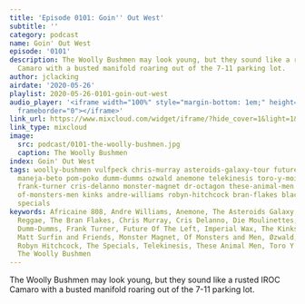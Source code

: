 ```yaml
---
title: 'Episode 0101: Goin'' Out West'
subtitle: ''
category: podcast
name: Goin' Out West
episode: '0101'
description: The Woolly Bushmen may look young, but they sound like a rusted IROC
  Camaro with a busted manifold roaring out of the 7-11 parking lot.
author: jclacking
airdate: '2020-05-26'
playlist: 2020-05-26-0101-goin-out-west
audio_player: '<iframe width="100%" style="margin-bottom: 1em;" height="120" src="https://www.mixcloud.com/widget/iframe/?feed=widget%2Fiframe%2F%3Fhide_cover%3D1%26light%3D1%26hide_artwork%3D1%26feed%3D%252Fthe-lacking-org%252Fz2ekob-101-goin-out-west%252F&hide_artwork=1&hide_cover=1&light=1"
  frameborder="0"></iframe>'
link_url: https://www.mixcloud.com/widget/iframe/?hide_cover=1&light=1&hide_artwork=1&feed=%2Fthe-lacking-org%2Fz2ekob-101-goin-out-west%2F
link_type: mixcloud
image:
  src: podcast/0101-the-woolly-bushmen.jpg
  caption: The Woolly Bushmen
index: Goin' Out West
tags: woolly-bushmen vulfpeck chris-murray asteroids-galaxy-tour future-of-left die-moulinettes
  maneja-beto pom-poko dumm-dumms ozwald anemone telekinesis toro-y-moi imperial-wax
  frank-turner cris-delanno monster-magnet dr-octagon these-animal-men matt-surfin-friends
  of-monsters-men kinks andre-williams robyn-hitchcock bran-flakes black-reggae africaine-808
  specials
keywords: Africaine 808, Andre Williams, Anemone, The Asteroids Galaxy Tour, Black
  Reggae, The Bran Flakes, Chris Murray, Cris Delanno, Die Moulinettes, Dr. Octagon,
  Dumm-Dumms, Frank Turner, Future Of The Left, Imperial Wax, The Kinks, Maneja Beto,
  Matt Surfin and Friends, Monster Magnet, Of Monsters and Men, Øzwald, Pom Poko,
  Robyn Hitchcock, The Specials, Telekinesis, These Animal Men, Toro Y Moi, Vulfpeck,
  The Woolly Bushmen
---
```

The Woolly Bushmen may look young, but they sound like a rusted IROC Camaro with a busted manifold roaring out of the 7-11 parking lot.
